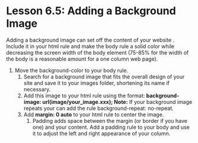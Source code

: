 # Lesson 6.5: Adding a Background Image

Adding a background image can set off the content of your website . Include it in your html rule and make the body rule a solid color while decreasing the screen width of the body element \(75-85% for the width of the body is a reasonable amount for a one column web page\).

1. Move the background-color to your body rule.
   1. Search for a background image that fits the overall design of your site and save it to your images folder, shortening its name if necessary.
   2. Add this image to your html rule using the format: **background-image: url\(image/your\_image.xxx\); Note:**  If your background image repeats your can add the rule background-repeat: no-repeat.
   3. Add **margin: 0 auto** to your html rule to center the image.
      1. Padding adds space between the margin \(or border if you have one\) and your content. Add a padding rule to your body and use it to adjust the left and right appearance of your column.

